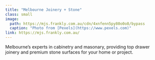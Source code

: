 ```yaml
---
title: "Melbourne Joinery + Stone"
class: small
image: 
  path: https://mjs.frankly.com.au/cdn/4xnfenn5py80o0o8/bypass
  caption: "Photo from [Pexels](https://www.pexels.com)"
link: https://mjs.frankly.com.au/
---
```

Melbourne’s experts in cabinetry and masonary, providing top drawer joinery and premium stone surfaces for your home or project.
